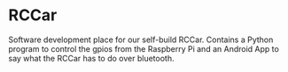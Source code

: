 # RCCar
Software development place for our self-build RCCar. Contains a Python program to control the gpios from the Raspberry Pi and an Android App to say what the RCCar has to do over bluetooth.
